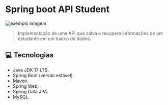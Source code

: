# Spring boot API Student

<img src="exemplo-image.png" alt="exemplo imagem">

> Implementação de uma API que salva e recupera informações de um estudante em um banco de dados.

## 💻 Tecnologias

* Java JDK 17 LTS.
* Spring Boot (versão estável).
* Maven.
* Spring Web.
* Spring Data JPA.
* MySQL.

